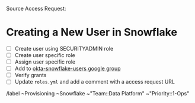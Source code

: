 <!-- format should be something like 'user [de]provisioning - firstname last initial' -->
<!-- example: user provisioning - John S -->


Source Access Request: <!-- link to source  Access Request issue, it should be approved and ready for provisioning -->

# Creating a New User in Snowflake

- [ ] Create user using SECURITYADMIN role
- [ ] Create user specific role
- [ ] Assign user specific role
- [ ] Add to [okta-snowflake-users google group](https://groups.google.com/a/gitlab.com/g/okta-snowflake-users/members)
- [ ] Verify grants
- [ ] Update `roles.yml` and add a comment with a access request URL

/label ~Provisioning ~Snowflake ~"Team::Data Platform"  ~"Priority::1-Ops"
